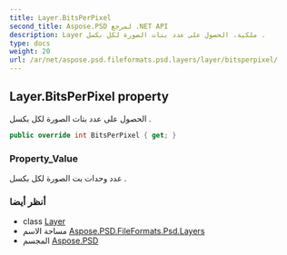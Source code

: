 ```yaml
---
title: Layer.BitsPerPixel
second_title: Aspose.PSD لمرجع .NET API
description: Layer ملكية. الحصول على عدد بتات الصورة لكل بكسل .
type: docs
weight: 20
url: /ar/net/aspose.psd.fileformats.psd.layers/layer/bitsperpixel/
---
```

## Layer.BitsPerPixel property

الحصول على عدد بتات الصورة لكل بكسل .

```csharp
public override int BitsPerPixel { get; }
```

### Property_Value

عدد وحدات بت الصورة لكل بكسل .

### أنظر أيضا

* class [Layer](../)
* مساحة الاسم [Aspose.PSD.FileFormats.Psd.Layers](../../layer/)
* المجسم [Aspose.PSD](../../../)


